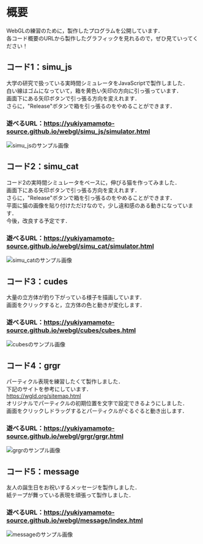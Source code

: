 # 概要
WebGLの練習のために，製作したプログラムを公開しています．<br>
各コード概要のURLから製作したグラフィックを見れるので，ぜひ見ていってください！<br>

## コード1：simu_js
大学の研究で扱っている実時間シミュレータをJavaScriptで製作しました．<br>
白い線はゴムになっていて，箱を黄色い矢印の方向に引っ張っています．<br>
画面下にある矢印ボタンで引っ張る方向を変えれます．<br>
さらに，"Release"ボタンで箱を引っ張るのをやめることができます．<br>
### 遊べるURL：https://yukiyamamoto-source.github.io/webgl/simu_js/simulator.html <br>
![simu_jsのサンプル画像](https://yukiyamamoto-source.github.io/webgl/simu_js/simu_js_サンプル.PNG)

## コード2：simu_cat
コード2の実時間シミュレータをベースに，伸びる猫を作ってみました．<br>
画面下にある矢印ボタンで引っ張る方向を変えれます．<br>
さらに，"Release"ボタンで箱を引っ張るのをやめることができます．<br>
平面に猫の画像を貼り付けただけなので，少し違和感のある動きになっています．<br>
今後，改良する予定です．<br>
### 遊べるURL：https://yukiyamamoto-source.github.io/webgl/simu_cat/simulator.html <br>
![simu_catのサンプル画像](https://yukiyamamoto-source.github.io/webgl/simu_cat/simu_cat_サンプル.PNG)

## コード3：cudes
大量の立方体が釣り下がっている様子を描画しています．<br>
画面をクリックすると，立方体の色と動きが変化します．<br>
### 遊べるURL：https://yukiyamamoto-source.github.io/webgl/cubes/cubes.html <br>
![cubesのサンプル画像](https://yukiyamamoto-source.github.io/webgl/cubes/cubes_サンプル.PNG)

## コード4：grgr
パーティクル表現を練習したくて製作しました．<br>
下記のサイトを参考にしています．<br>
https://wgld.org/sitemap.html <br>
オリジナルでパーティクルの初期位置を文字で設定できるようにしました．<br>
画面をクリックしドラッグするとパーティクルがぐるぐると動き出します．<br>
### 遊べるURL：https://yukiyamamoto-source.github.io/webgl/grgr/grgr.html <br>
![grgrのサンプル画像](https://yukiyamamoto-source.github.io/webgl/grgr/grgr_サンプル.png)

## コード5：message
友人の誕生日をお祝いするメッセージを製作しました．<br>
紙テープが舞っている表現を頑張って製作しました．<br>
### 遊べるURL：https://yukiyamamoto-source.github.io/webgl/message/index.html <br>
![messageのサンプル画像](https://yukiyamamoto-source.github.io/webgl/message/message_サンプル.PNG)

